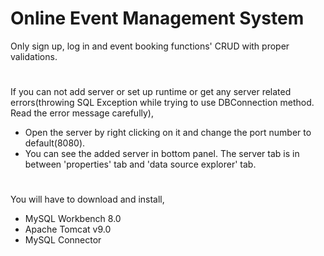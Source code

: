 # Online Event Management System
 Only sign up, log in and event booking functions' CRUD with proper validations. 
 #
 If you can not add server or set up runtime or get any server related errors(throwing SQL Exception while trying to use DBConnection method. Read the error message carefully),
  - Open the server by right clicking on it and change the port number to default(8080).
  - You can see the added server in bottom panel. The server tab is in between 'properties' tab and 'data source explorer' tab.
 #
 You will have to download and install,
  - MySQL Workbench 8.0
  - Apache Tomcat v9.0
  - MySQL Connector
